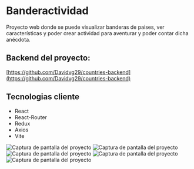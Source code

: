 # Banderactividad

Proyecto web donde se puede visualizar banderas de paises, ver características y poder crear actividad para aventurar y poder contar dicha anécdota.

## Backend del proyecto:
 [https://github.com/Davidvg29/countries-backend](https://github.com/Davidvg29/countries-backend)

## Tecnologias cliente
- React
- React-Router
- Redux
- Axios
- Vite

![Captura de pantalla del proyecto](./imagen%readme%1.png)
![Captura de pantalla del proyecto](imagen%readme%2.png)
![Captura de pantalla del proyecto](imagen%readme%3.png)
![Captura de pantalla del proyecto](imagen%readme%4.png)
![Captura de pantalla del proyecto](imagen%readme%5.png)
